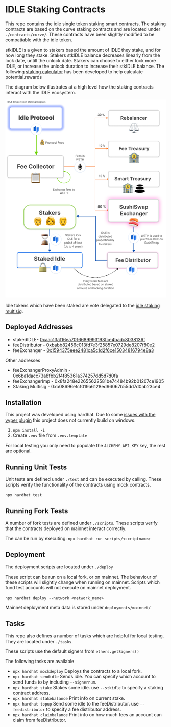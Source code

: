 # IDLE Staking Contracts

This repo contains the idle single token staking smart contracts. The staking contracts are based on the curve staking contracts and are located under `./contracts/curve/`. These contracts have been slightly modified to be compatiable with the idle token.

stkIDLE is a given to stakers based the amount of IDLE they stake, and for how long they stake. Stakers stkIDLE balance decreases linearly from the lock date, untill the unlock date. Stakers can choose to either lock more IDLE, or increase the unlock duration to increase their stkIDLE balance. The following [staking calculator](https://docs.google.com/spreadsheets/d/12JBKXGaicbOm45ttneUyyXtStMxzIYATvpvMjOHXABI/edit?usp=sharing) has been developed to help calculate potential.rewards

The diagram below illustrates at a high level how the staking contracts interact with the IDLE ecosystem.

![Staking Diagram](./doc/diagram.png)


Idle tokens which have been staked are vote delegated to the [idle staking multisig](https://gnosis-safe.io/app/#/safes/0xb08696Efcf019A6128ED96067b55dD7D0aB23CE4/balances).

## Deployed Addresses
- stakedIDLE-  [0xaac13a116ea7016689993193fce4badc8038136f](https://etherscan.io/address/0xaac13a116ea7016689993193fce4badc8038136f)
- feeDistributor - [0xbabb82456c013fd7e3f25857e0729de8207f80e2](https://etherscan.io/address/0xbabb82456c013fd7e3f25857e0729de8207f80e2)
- feeExchanger - [0x1594375eee2481ca5c1d2f6ce15034816794e8a3](https://etherscan.io/address/0x1594375eee2481ca5c1d2f6ce15034816794e8a3)

Other addresses
- feeExchangerProxyAdmin - 0x6ba1dacc73a8fbb2f4f85361a374257dd5d7d0fa
- feeExchangerImp - 0x8fa248e22655622581be74484b92b01207ce1905
- Staking Multisig - 0xb08696efcf019a6128ed96067b55dd7d0ab23ce4

## Installation
This project was developed using hardhat. Due to some [issues with the vyper plugin](https://github.com/nomiclabs/hardhat/issues/1364) this project does not currently build on windows.

1. `npm install -i`
2. Create `.env` file from `.env.template`

For local testing you only need to populate the `ALCHEMY_API_KEY` key, the rest are optional.

## Running Unit Tests
Unit tests are defined under `./test` and can be executed by calling. These scripts verify the functionality of the contracts using mock contracts.

`npx hardhat test`


## Running Fork Tests
A number of fork tests are defined under `./scripts`. These scripts verify that the contracts deployed on mainnet interact correctly.

The can be run by executing: 
`npx hardhat run scripts/<scriptname>`

## Deployment
The deployment scripts are located under `./deploy`

These script can be run on a local fork, or on mainnet.
The behaviour of these scripts will slightly change when running on mainnet. Scripts which fund test accounts will not execute on mainnet deployment.

`npx hardhat deploy --network <network_name>`

Mainnet deployment meta data is stored under `deployments/mainnet/`

## Tasks
This repo also defines a number of tasks which are helpful for local testing. They are located under `./tasks`.

These scripts use the default signers from `ethers.getSigners()`

The following tasks are available
- `npx hardhat mockdeploy` Deploys the contracts to a local fork.
- `npx hardhat sendidle` Sends idle. You can specify which account to send funds to by including `--signernum`.
- `npx hardhat stake` Stakes some idle. use `--stkidle` to specify a staking contract address.
- `npx hardhat stakebalance` Print info on current stake.
- `npx hardhat topup` Send some idle to the feeDistributor. use `--feedistributor` to specify a fee distributor address. 
- `npx hardhat claimbalance` Print info on how much fees an account can claim from feeDistributor.
